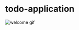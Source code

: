 # todo-application
![welcome gif](https://user-images.githubusercontent.com/50478945/168483180-5bc3cd91-9aea-4a1d-89d4-a36eb75eb81b.gif)
